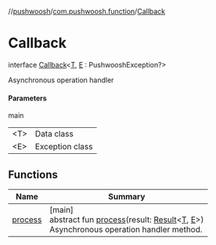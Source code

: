 //[pushwoosh](../../../index.md)/[com.pushwoosh.function](../index.md)/[Callback](index.md)

# Callback

interface [Callback](index.md)&lt;[T](index.md), [E](index.md) : PushwooshException?&gt;

Asynchronous operation handler

#### Parameters

main

| | |
|---|---|
| &lt;T&gt; | Data class |
| &lt;E&gt; | Exception class |

## Functions

| Name | Summary |
|---|---|
| [process](process.md) | [main]<br>abstract fun [process](process.md)(result: [Result](../-result/index.md)&lt;[T](index.md), [E](index.md)&gt;)<br>Asynchronous operation handler method. |
